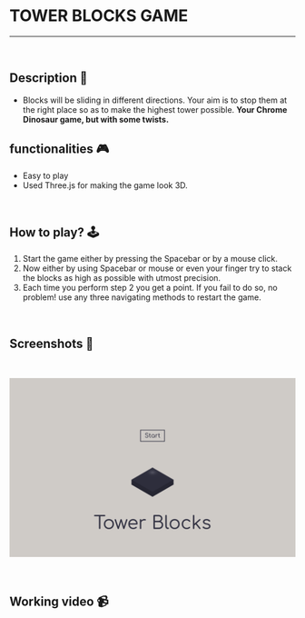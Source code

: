 # **TOWER BLOCKS GAME**

---

<br>

## **Description 📃** 
- Blocks will be sliding in different directions. Your aim is to stop them at the right place so as to make the highest tower possible.
**Your Chrome Dinosaur game, but with some twists.**


## **functionalities 🎮** 
- Easy to play
- Used Three.js for making the game look 3D. 
<br>

## **How to play? 🕹️**
1. Start the game either by pressing the Spacebar or by a mouse click.
2. Now either by using Spacebar or mouse or even your finger try to stack the blocks as high as possible with utmost precision.
3. Each time you perform step 2 you get a point. If you fail to do so, no problem! use any three navigating methods to restart the game. 

<br>

## **Screenshots 📸**

<br>

![Game image](../../assets/images/Tower_Blocks.png)

<br>

## **Working video 📹**
<!-- add your working video over here -->



